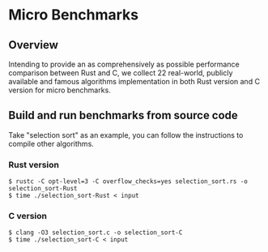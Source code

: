 # Micro Benchmarks

## Overview
Intending to provide an as comprehensively as possible performance comparison between Rust and C, we collect 22 real-world, publicly available and famous algorithms implementation in both Rust version and C version for micro benchmarks.

## Build and run benchmarks from source code
Take "selection sort" as an example, you can follow the instructions to compile other algorithms.
### Rust version
```
$ rustc -C opt-level=3 -C overflow_checks=yes selection_sort.rs -o selection_sort-Rust
$ time ./selection_sort-Rust < input
```
### C version
```
$ clang -O3 selection_sort.c -o selection_sort-C
$ time ./selection_sort-C < input
```

